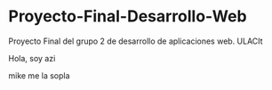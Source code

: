 # Proyecto-Final-Desarrollo-Web
Proyecto Final del grupo 2 de desarrollo de aplicaciones web. ULACIt


Hola, soy azi

mike me la sopla